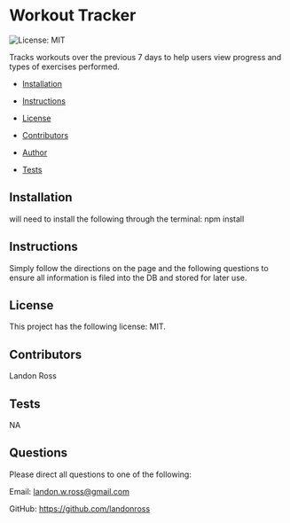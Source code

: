 
# Workout Tracker

![License: MIT](https://img.shields.io/badge/License-MIT-informational "License Badge")

Tracks workouts over the previous 7 days to help users view progress and types of exercises performed.

* [Installation](#Installation)

* [Instructions](#Instructions)

* [License](#License)

* [Contributors](#Contributors)

* [Author](#Author)

* [Tests](#Tests)

## Installation
will need to install the following through the terminal: npm install

## Instructions
Simply follow the directions on the page and the following questions to ensure all information is filed into the DB and stored for later use.

## License 
This project has the following license: MIT.

## Contributors
Landon Ross

## Tests
NA

## Questions
Please direct all questions to one of the following:

Email: landon.w.ross@gmail.com

GitHub: https://github.com/landonross

